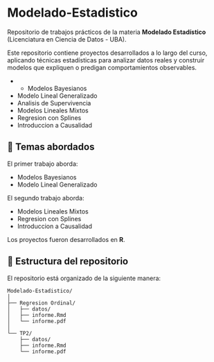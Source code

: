 # Modelado-Estadistico

Repositorio de trabajos prácticos de la materia **Modelado Estadístico** (Licenciatura en Ciencia de Datos - UBA).

Este repositorio contiene proyectos desarrollados a lo largo del curso, aplicando técnicas estadísticas para analizar datos reales y construir modelos que expliquen o predigan comportamientos observables.

- - Modelos Bayesianos
- Modelo Lineal Generalizado
- Analisis de Supervivencia
- Modelos Lineales Mixtos
- Regresion con Splines
- Introduccion a Causalidad

## 📁 Temas abordados 

El primer trabajo aborda: 
- Modelos Bayesianos
- Modelo Lineal Generalizado

El segundo trabajo aborda: 
- Modelos Lineales Mixtos
- Regresion con Splines
- Introduccion a Causalidad

Los proyectos fueron desarrollados en **R**. 

## 📁 Estructura del repositorio

El repositorio está organizado de la siguiente manera:
```plaintext
Modelado-Estadistico/
│
├── Regresion Ordinal/
│   ├── datos/
│   ├── informe.Rmd
│   └── informe.pdf
│
└── TP2/
    ├── datos/
    ├── informe.Rmd
    └── informe.pdf
